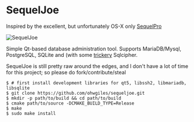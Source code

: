 SequelJoe
=========

Inspired by the excellent, but unfortunately OS-X only [SequelPro](http://www.sequelpro.com)

![SequelJoe](https://raw.github.com/ohwgiles/sequeljoe/master/src/res/joe.png)

Simple Qt-based database administration tool. Supports MariaDB/Mysql, PostgreSQL, SQLite and (with some [trickery](https://github.com/ohwgiles/qt-sqlcipher) Sqlcipher.

SequelJoe is still pretty raw around the edges, and I don't have a lot of time for this project; so please do fork/contribute/steal

```
$ # first install development libraries for qt5, libssh2, libmariadb, libsqlite
$ git clone https://github.com/ohwgiles/sequeljoe.git
$ mkdir -p path/to/build && cd path/to/build
$ cmake path/to/source -DCMAKE_BUILD_TYPE=Release
$ make
$ sudo make install
```
